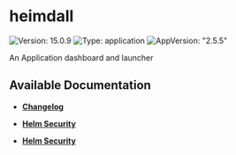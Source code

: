 # heimdall

![Version: 15.0.9](https://img.shields.io/badge/Version-15.0.9-informational?style=flat-square) ![Type: application](https://img.shields.io/badge/Type-application-informational?style=flat-square) ![AppVersion: "2.5.5"](https://img.shields.io/badge/AppVersion-"2.5.5"-informational?style=flat-square)

An Application dashboard and launcher

## Available Documentation

- [**Changelog**](CHANGELOG)

- [**Helm Security**](container-security)

- [**Helm Security**](helm-security)


